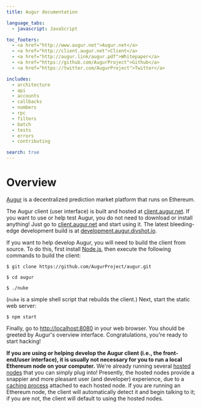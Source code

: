 ```yaml
---
title: Augur documentation

language_tabs:
  - javascript: JavaScript

toc_footers:
  - <a href="http://www.augur.net">Augur.net</a>
  - <a href="http://client.augur.net">Client</a>
  - <a href="http://augur.link/augur.pdf">Whitepaper</a>
  - <a href="https://github.com/AugurProject">Github</a>
  - <a href="https://twitter.com/AugurProject">Twitter</a>

includes:
  - architecture
  - api
  - accounts
  - callbacks
  - numbers
  - rpc
  - filters
  - batch
  - tests
  - errors
  - contributing

search: true
---
```

Overview
========

[Augur](http://augur.net) is a decentralized prediction market platform that runs on Ethereum.

The Augur client (user interface) is built and hosted at [client.augur.net](http://client.augur.net).  If you want to use or help test Augur, you do not need to download or install anything!  Just go to [client.augur.net](http://client.augur.net) and start using it.  The latest bleeding-edge development build is at [development.augur.divshot.io](http://development.augur.divshot.io).

If you want to help develop Augur, you will need to build the client from source.  To do this, first install [Node.js](https://nodejs.org/), then execute the following commands to build the client:

`$ git clone https://github.com/AugurProject/augur.git`

`$ cd augur`

`$ ./nuke`

(`nuke` is a simple shell script that rebuilds the client.)  Next, start the static web server:

`$ npm start`

Finally, go to [http://localhost:8080](http://localhost:8080) in your web browser.  You should be greeted by Augur's overview interface.  Congratulations, you're ready to start hacking!

<aside class="notice"><b>If you are using or helping develop the Augur client (i.e., the front-end/user interface), it is usually not necessary for you to run a local Ethereum node on your computer.</b>  We're already running several <a href="http://docs.augur.net/#hosted-node">hosted nodes</a> that you can simply plug into!  Presently, the hosted nodes provide a snappier and more pleasant user (and developer) experience, due to a <a href="https://github.com/AugurProject/marketeer">caching process</a> attached to each hosted node.  If you are running an Ethereum node, the client will automatically detect it and begin talking to it; if you are not, the client will default to using the hosted nodes.</aside>

